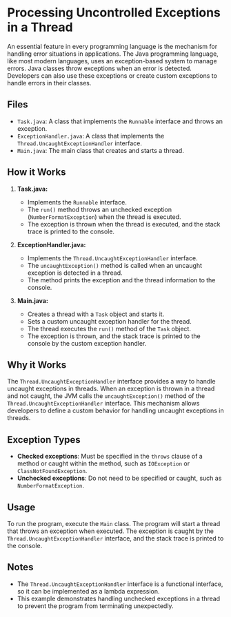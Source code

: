 # Processing Uncontrolled Exceptions in a Thread

An essential feature in every programming language is the mechanism for handling error situations in applications. The Java programming language, like most modern languages, uses an exception-based system to manage errors. Java classes throw exceptions when an error is detected. Developers can also use these exceptions or create custom exceptions to handle errors in their classes.

## Files

- `Task.java`: A class that implements the `Runnable` interface and throws an exception.
- `ExceptionHandler.java`: A class that implements the `Thread.UncaughtExceptionHandler` interface.
- `Main.java`: The main class that creates and starts a thread.

## How it Works

1. **Task.java:**
    - Implements the `Runnable` interface.
    - The `run()` method throws an unchecked exception (`NumberFormatException`) when the thread is executed.
    - The exception is thrown when the thread is executed, and the stack trace is printed to the console.

2. **ExceptionHandler.java:**
    - Implements the `Thread.UncaughtExceptionHandler` interface.
    - The `uncaughtException()` method is called when an uncaught exception is detected in a thread.
    - The method prints the exception and the thread information to the console.

3. **Main.java:**
    - Creates a thread with a `Task` object and starts it.
    - Sets a custom uncaught exception handler for the thread.
    - The thread executes the `run()` method of the `Task` object.
    - The exception is thrown, and the stack trace is printed to the console by the custom exception handler.

## Why it Works

The `Thread.UncaughtExceptionHandler` interface provides a way to handle uncaught exceptions in threads. When an exception is thrown in a thread and not caught, the JVM calls the `uncaughtException()` method of the `Thread.UncaughtExceptionHandler` interface. This mechanism allows developers to define a custom behavior for handling uncaught exceptions in threads.

## Exception Types

- **Checked exceptions**: Must be specified in the `throws` clause of a method or caught within the method, such as `IOException` or `ClassNotFoundException`.
- **Unchecked exceptions**: Do not need to be specified or caught, such as `NumberFormatException`.

## Usage

To run the program, execute the `Main` class. The program will start a thread that throws an exception when executed. The exception is caught by the `Thread.UncaughtExceptionHandler` interface, and the stack trace is printed to the console.

## Notes

- The `Thread.UncaughtExceptionHandler` interface is a functional interface, so it can be implemented as a lambda expression.
- This example demonstrates handling unchecked exceptions in a thread to prevent the program from terminating unexpectedly.